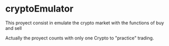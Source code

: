 # cryptoEmulator
This proyect consist in emulate the crypto market with the functions of buy and sell

Actually the proyect counts with only one Crypto to "practice" trading.
